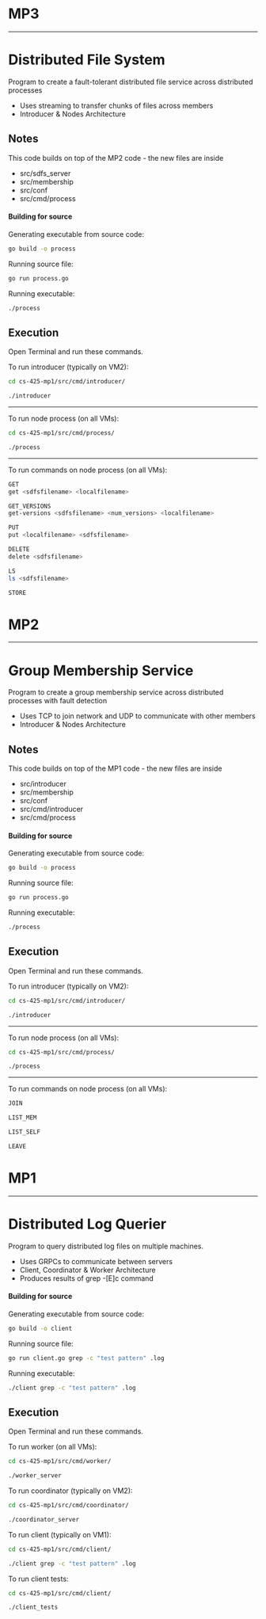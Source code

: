 # MP3
***

# Distributed File System


Program to create a fault-tolerant distributed file service across distributed processes

- Uses streaming to transfer chunks of files across members
- Introducer & Nodes Architecture

## Notes

This code builds on top of the MP2 code - the new files are inside 
- src/sdfs_server
- src/membership
- src/conf
- src/cmd/process

#### Building for source


Generating executable from source code:

```sh
go build -o process
```

Running source file:

```sh
go run process.go
```

Running executable:
```sh
./process
```

## Execution


Open Terminal and run these commands.

To run introducer (typically on VM2):

```sh
cd cs-425-mp1/src/cmd/introducer/
```


```sh
./introducer
```
***
To run node process (on all VMs):
```sh
cd cs-425-mp1/src/cmd/process/
```


```sh
./process
```
***
To run commands on node process (on all VMs):
```sh
GET
get <sdfsfilename> <localfilename> 
```

```sh
GET_VERSIONS
get-versions <sdfsfilename> <num_versions> <localfilename>
```
```sh
PUT
put <localfilename> <sdfsfilename>
```
```sh
DELETE
delete <sdfsfilename>
```

```sh
LS
ls <sdfsfilename>
```

```sh
STORE
```




# MP2
***

# Group Membership Service


Program to create a group membership service across distributed processes with fault detection

- Uses TCP to join network and UDP to communicate with other members
- Introducer & Nodes Architecture

## Notes

This code builds on top of the MP1 code - the new files are inside 
- src/introducer
- src/membership
- src/conf
- src/cmd/introducer
- src/cmd/process

#### Building for source


Generating executable from source code:

```sh
go build -o process
```

Running source file:

```sh
go run process.go
```

Running executable:
```sh
./process
```

## Execution


Open Terminal and run these commands.

To run introducer (typically on VM2):

```sh
cd cs-425-mp1/src/cmd/introducer/
```


```sh
./introducer
```
***
To run node process (on all VMs):
```sh
cd cs-425-mp1/src/cmd/process/
```


```sh
./process
```
***
To run commands on node process (on all VMs):
```sh
JOIN
```


```sh
LIST_MEM
```
```sh
LIST_SELF
```
```sh
LEAVE
```

# MP1
***

# Distributed Log Querier


Program to query distributed log files on multiple machines.

- Uses GRPCs to communicate between servers
- Client, Coordinator & Worker Architecture
- Produces results of grep -[E]c command 

#### Building for source


Generating executable from source code:

```sh
go build -o client
```

Running source file:

```sh
go run client.go grep -c "test pattern" .log
```

Running executable:
```sh
./client grep -c "test pattern" .log
```

## Execution


Open Terminal and run these commands.

To run worker (on all VMs):
```sh
cd cs-425-mp1/src/cmd/worker/
```


```sh
./worker_server
```

To run coordinator (typically on VM2):

```sh
cd cs-425-mp1/src/cmd/coordinator/
```


```sh
./coordinator_server
```

To run client (typically on VM1):

```sh
cd cs-425-mp1/src/cmd/client/
```


```sh
./client grep -c "test pattern" .log
```

To run client tests:

```sh
cd cs-425-mp1/src/cmd/client/
```
```sh
./client_tests
```
